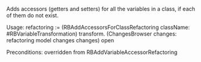 Adds accessors (getters and setters) for all the variables in a class, if each of them do not exist.

Usage:
refactoring := (RBAddAccessorsForClassRefactoring
	className: #RBVariableTransformation)
	transform.
(ChangesBrowser changes: refactoring model changes changes) open

Preconditions:
overridden from RBAddVariableAccessorRefactoring